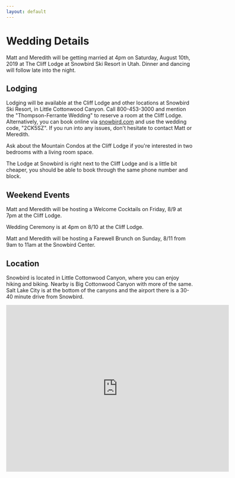 ```yaml
---
layout: default
---
```


# Wedding Details

Matt and Meredith will be getting married at 4pm on Saturday, August 10th, 2019 at The Cliff Lodge at Snowbird Ski Resort in Utah. Dinner and dancing will follow late into the night.

## Lodging

Lodging will be available at the Cliff Lodge and other locations at Snowbird Ski Resort, in Little Cottonwood Canyon. Call 800-453-3000 and mention the "Thompson-Ferrante Wedding" to reserve a room at the Cliff Lodge. Alternatively, you can book online via [snowbird.com](http://www.snowbird.com) and use the wedding code, "2CK5SZ". If you run into any issues, don't hesitate to contact Matt or Meredith.

Ask about the Mountain Condos at the Cliff Lodge if you're interested in two bedrooms with a living room space.

The Lodge at Snowbird is right next to the Cliff Lodge and is a little bit cheaper, you should be able to book through the same phone number and block.

## Weekend Events

Matt and Meredith will be hosting a Welcome Cocktails on Friday, 8/9 at 7pm at the Cliff Lodge.

Wedding Ceremony is at 4pm on 8/10 at the Cliff Lodge.

Matt and Meredith will be hosting a Farewell Brunch on Sunday, 8/11 from 9am to 11am at the Snowbird Center.

## Location

Snowbird is located in Little Cottonwood Canyon, where you can enjoy hiking and biking. Nearby is Big Cottonwood Canyon with more of the same. Salt Lake City is at the bottom of the canyons and the airport there is a 30-40 minute drive from Snowbird.

<iframe src="https://www.google.com/maps/embed?pb=!1m18!1m12!1m3!1d3030.144194334829!2d-111.65634154895062!3d40.58257247924477!2m3!1f0!2f0!3f0!3m2!1i1024!2i768!4f13.1!3m3!1m2!1s0x87526300d0d7b777%3A0xb61b88fd30f07ebd!2sThe+Cliff+Lodge!5e0!3m2!1sen!2sus!4v1547250775935" width="600" height="450" frameborder="0" style="border:0" allowfullscreen></iframe>
